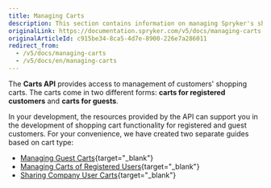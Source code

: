 ```yaml
---
title: Managing Carts
description: This section contains information on managing Spryker's shopping cart functionality for both registered and guest customers.
originalLink: https://documentation.spryker.com/v5/docs/managing-carts
originalArticleId: c915be34-8ca5-4d7e-8900-226e7a286011
redirect_from:
  - /v5/docs/managing-carts
  - /v5/docs/en/managing-carts
---
```


The **Carts API** provides access to management of customers' shopping carts. The carts come in two different forms: **carts for registered customers** and **carts for guests**.

In your development, the resources provided by the API can support you in the development of shopping cart functionality for registered and guest customers.
For your convenience, we have created two separate guides based on cart type:

* [Managing Guest Carts](/docs/scos/dev/glue-api-guides/{{page.version}}/managing-carts/guest-carts/managing-guest-carts.html){target="_blank"}
* [Managing Carts of Registered Users](https://documentation.spryker.com/v5/docs/en/managing-carts-of-registered-users-201907){target="_blank"}
* [Sharing Company User Carts](/docs/scos/dev/glue-api-guides/{{page.version}}/managing-carts/sharing-company-user-carts/sharing-company-user-carts.html){target="_blank"}
